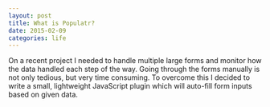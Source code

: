 ```yaml
---
layout: post
title: What is Populatr?
date: 2015-02-09
categories: life
---
```


On a recent project I needed to handle multiple large forms and monitor how the data handled each step of the way. Going through the forms manually is not only tedious, but very time consuming. To overcome this I decided to write a small, lightweight JavaScript plugin which will auto-fill form inputs based on given data.